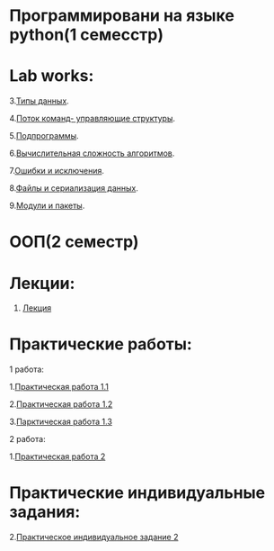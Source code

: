 # Программировани на языке python(1 семесстр)

# Lab works:

3.[Типы данных](Labprog3.ipynb).

4.[Поток команд- управляющие структуры](Lab4prog.ipynb).

5.[Подпрограммы](popov_lablab5.ipynb).

6.[Вычислительная сложность алгоритмов](Копия_блокнота_%22popov_lablabb6_ipynb%22.ipynb).

7.[Ошибки и исключения](Lab7.ipynb).

8.[Файлы и сериализация данных]().

9.[Модули и пакеты]().

# ООП(2 семестр) 

# Лекции:

1. [Лекция](лекция.ipynb)

# Практические работы:

1 работа:

1.[Практическая работа 1.1](1_1_practi.ipynb)

2.[Практическая работа 1.2](1_2ppv.ipynb)

3.[Парктическая работа 1.3](1_3lab.ipynb)

2 работа:

1.[Практическая работа 2]()
# Практические индивидуальные задания:
2.[Практическое индивидуальное задание 2]()
